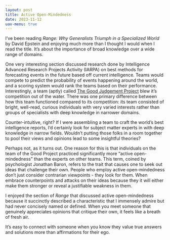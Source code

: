 ```yaml
---
layout: post
title: Active Open-Mindedness
date: 2023-11-12
uav-menu: true
---
```


I’ve been reading *Range: Why Generalists Triumph in a Specialized World* by David Epstein and enjoying much more than I thought I would when I read the title. It’s about the importance of broad knowledge over a wide range of domains.

One very interesting section discussed research done by Intelligence Advanced Research Projects Activity (IARPA) on best methods for forecasting events in the future based off current intelligence. Teams would compete to predict the probability of events happening around the world, and a scoring system would rank the teams based on their performance. Interestingly, a team (aptly) called [The Good Judgement Project](https://goodjudgment.com/about/) blew it’s competition out of the water. There was one primary difference between how this team functioned compared to its competition: its team consisted of bright, well-read, curious individuals with very varied interests rather than groups of specialists with deep knowledge in narrower domains.

Counter-intuitive, right? If I were assembling a team to craft the world’s best intelligence reports, I’d certainly look for subject matter experts in with deep knowledge in narrow fields. Wouldn’t putting those folks in a room together to pool their views and opinions lead to some insightful theories?

Perhaps not, as it turns out. One reason for this is that individuals on the team of the Good Project practiced significantly more “active open-mindedness” than the experts on other teams. This term, coined by psychologist Jonathan Baron, refers to the trait that causes one to seek out ideas that  challenge their own. People who employ active open-mindedness don’t just consider contrarian viewpoints - they look for them. When embrace counterpoints and attacks on their ideas because they it will either make them stronger or reveal a justifiable weakness in them.

I enjoyed the section of *Range* that discussed active open-mindedness because it succinctly described a characteristic that I immensely admire but had never concisely named or defined. When you meet someone that genuinely appreciates opinions that critique their own, it feels like a breath of fresh air. 

It’s easy to connect with someone when you know they value true answers and solutions more than affirmations for their ego. 
